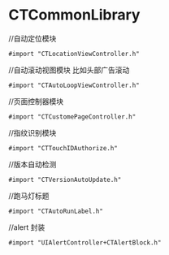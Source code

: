 # CTCommonLibrary


//自动定位模块

    #import "CTLocationViewController.h"

//自动滚动视图模块 比如头部广告滚动

    #import "CTAutoLoopViewController.h"

//页面控制器模块

    #import "CTCustomePageController.h"

//指纹识别模块

    #import "CTTouchIDAuthorize.h"

//版本自动检测

    #import "CTVersionAutoUpdate.h"

//跑马灯标题

    #import "CTAutoRunLabel.h"

//alert 封装

    #import "UIAlertController+CTAlertBlock.h"
